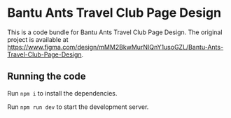 
  # Bantu Ants Travel Club Page Design

  This is a code bundle for Bantu Ants Travel Club Page Design. The original project is available at https://www.figma.com/design/mMM2BkwMurNIQnY1usoGZL/Bantu-Ants-Travel-Club-Page-Design.

  ## Running the code

  Run `npm i` to install the dependencies.

  Run `npm run dev` to start the development server.
  